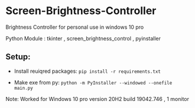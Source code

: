 # Screen-Brightness-Controller
Brightness Controller for personal use in windows 10 pro

Python Module : tkinter , screen_brightness_control , pyinstaller

## Setup:
- Install reuiqred packages: 
`pip install -r requirements.txt`

- Make exe from py:
`python -m PyInstaller --windowed --onefile main.py`

Note: Worked for Windows 10 pro version 20H2 build 19042.746 , 1 monitor